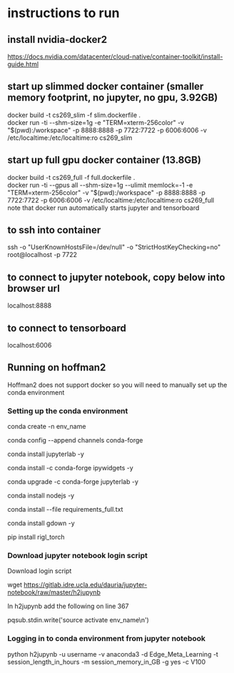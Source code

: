 # instructions to run

## install nvidia-docker2
https://docs.nvidia.com/datacenter/cloud-native/container-toolkit/install-guide.html

## start up slimmed docker container (smaller memory footprint, no jupyter, no gpu, 3.92GB)
docker build -t cs269_slim -f slim.dockerfile .  
docker run -ti --shm-size=1g -e "TERM=xterm-256color" -v "$(pwd):/workspace" -p 8888:8888 -p 7722:7722 -p 6006:6006 -v /etc/localtime:/etc/localtime:ro cs269_slim  

## start up full gpu docker container (13.8GB)
docker build -t cs269_full -f full.dockerfile .  
docker run -ti --gpus all --shm-size=1g --ulimit memlock=-1 -e "TERM=xterm-256color" -v "$(pwd):/workspace" -p 8888:8888 -p 7722:7722 -p 6006:6006 -v /etc/localtime:/etc/localtime:ro cs269_full  
note that docker run automatically starts jupyter and tensorboard  

## to ssh into container
ssh -o "UserKnownHostsFile=/dev/null" -o "StrictHostKeyChecking=no" root@localhost -p 7722

## to connect to jupyter notebook, copy below into browser url
localhost:8888

## to connect to tensorboard
localhost:6006

## Running on hoffman2
Hoffman2 does not support docker so you will need to manually set up the conda environment

### Setting up the conda environment
conda create -n env_name

conda config --append channels conda-forge

conda install jupyterlab -y

conda install -c conda-forge ipywidgets -y

conda upgrade -c conda-forge jupyterlab -y

conda install nodejs -y

conda install --file requirements_full.txt

conda install gdown -y

pip install rigl_torch

### Download jupyter notebook login script
Download login script

wget https://gitlab.idre.ucla.edu/dauria/jupyter-notebook/raw/master/h2jupynb

In h2jupynb add the following on line 367

pqsub.stdin.write('source activate env_name\n')

### Logging in to conda environment from jupyter notebook
python h2jupynb -u username -v anaconda3 -d Edge_Meta_Learning -t session_length_in_hours -m session_memory_in_GB -g yes -c V100
